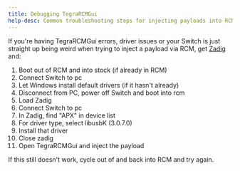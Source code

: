 ```yaml
---
title: Debugging TegraRCMGui
help-desc: Common troubleshooting steps for injecting payloads into RCM
---
```


If you're having TegraRCMGui errors, driver issues or your Switch is just straight up being weird when trying to inject a payload via RCM, get [Zadig](https://zadig.akeo.ie/) and:
1. Boot out of RCM and into stock (if already in RCM)
2. Connect Switch to pc
3. Let Windows install default drivers (if it hasn't already)
4. Disconnect from PC, power off Switch and boot into rcm
5. Load Zadig
6. Connect Switch to pc
7. In Zadig, find "APX" in device list
8. For driver type, select libusbK (3.0.7.0)
9. Install that driver
10. Close zadig
11. Open TegraRCMGui and inject the payload

If this still doesn't work, cycle out of and back into RCM and try again.
